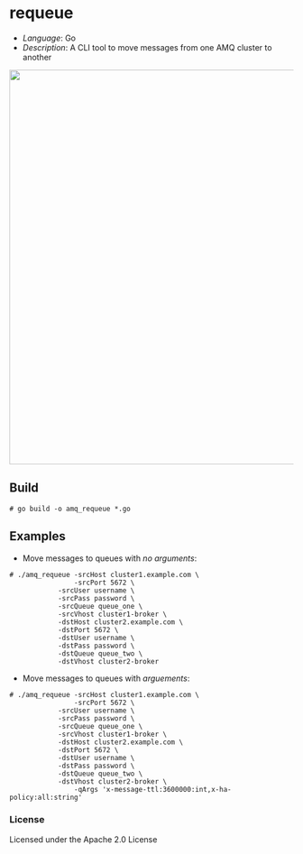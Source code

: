 # requeue

* *Language*: Go
* *Description*: A CLI tool to move messages from one AMQ cluster to another

<img src="doc/requeue.png" width="700">

## Build
```
# go build -o amq_requeue *.go
```

## Examples
* Move messages to queues with *no arguments*:
```
# ./amq_requeue -srcHost cluster1.example.com \
                -srcPort 5672 \
	        -srcUser username \
	        -srcPass password \
	        -srcQueue queue_one \
	        -srcVhost cluster1-broker \
	        -dstHost cluster2.example.com \
	        -dstPort 5672 \
	        -dstUser username \
	        -dstPass password \
	        -dstQueue queue_two \
	        -dstVhost cluster2-broker
```

* Move messages to queues with *arguements*:
```
# ./amq_requeue -srcHost cluster1.example.com \
                -srcPort 5672 \
	        -srcUser username \
	        -srcPass password \
	        -srcQueue queue_one \
	        -srcVhost cluster1-broker \
	        -dstHost cluster2.example.com \
	        -dstPort 5672 \
	        -dstUser username \
	        -dstPass password \
	        -dstQueue queue_two \
	        -dstVhost cluster2-broker \
                -qArgs 'x-message-ttl:3600000:int,x-ha-policy:all:string'
```

### License
Licensed under the Apache 2.0 License
